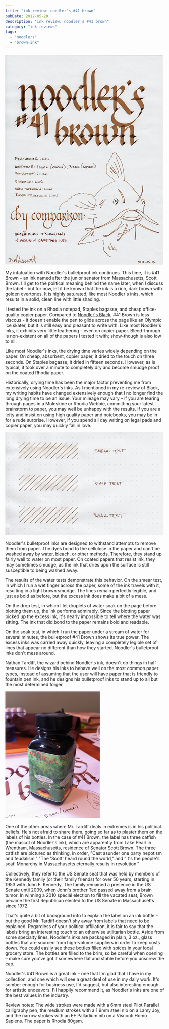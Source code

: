 ```yaml
---
title: "ink review: noodler's #41 brown"
pubDate: 2012-05-20
description: "ink review: noodler's #41 brown"
category: "ink-reviews"
tags:
  - "noodlers"
  - "brown-ink"
---
```


![Noodler's 41 Brown](exemplar.jpeg)

My infatuation with Noodler's bulletproof ink continues. This time, it is #41 Brown – an ink named after the junior senator from Massachusetts, Scott Brown. I'll get to the political meaning behind the name later, when I discuss the label - but for now, let it be known that the ink is a rich, dark brown with golden overtones. It is highly saturated, like most Noodler's inks, which results in a solid, clean line with little shading.

I tested the ink on a Rhodia notepad, Staples bagasse, and cheap office-quality copier paper. Compared to [Noodler's Black](/blog/2012/3/24/ink-review-noodlers-black-revisited), #41 Brown is less viscous - it doesn't enable the pen to glide across the page like an Olympic ice skater, but it is still easy and pleasant to write with. Like most Noodler's inks, it exhibits very little feathering – even on copier paper. Bleed-through is non-existent on all of the papers I tested it with; show-though is also low to nil.

Like most Noodler's inks, the drying time varies widely depending on the paper. On cheap, absorbent, copier paper, it dried to the touch on three seconds. On Staples bagasse, it dried in fifteen seconds. However, as is typical, it took over a minute to completely dry and become smudge proof on the coated Rhodia paper.

Historically, drying time has been the major factor preventing me from extensively using Noodler's inks. As I mentioned in my re-review of Black, my writing habits have changed extensively enough that I no longer find the long drying time to be an issue. Your mileage may vary – if you are tearing through pages in a Moleskine or Rhodia Webbie, committing your latest brainstorm to paper, you may well be unhappy with the results. If you are a lefty and insist on using high quality paper and notebooks, you may be in for a rude surprise. However, if you spend all day writing on legal pads and copier paper, you may quickly fall in love.

![water test](durability.jpeg)

Noodler's bulletproof inks are designed to withstand attempts to remove them from paper. The dyes bond to the cellulose in the paper and can't be washed away by water, bleach, or other methods. Therefore, they stand up fairly well to water on most paper. On coated papers that resist ink, they may sometimes smudge, as the ink that dries upon the surface is still susceptible to being washed away.

The results of the water tests demonstrate this behavior. On the smear test, in which I run a wet finger across the paper, some of the ink travels with it, resulting in a light brown smudge. The lines remain perfectly legible, and just as bold as before, but the excess ink does make a bit of a mess.

On the drop test, in which I let droplets of water soak on the page before blotting them up, the ink performs admirably. Since the blotting paper picked up the excess ink, it's nearly impossible to tell where the water was sitting. The ink that did bond to the paper remains bold and readable.

On the soak test, in which I run the paper under a stream of water for several minutes, the bulletproof #41 Brown shows its true power. The excess inks was carried away quickly, leaving a completely legible set of lines that appear no different than how they started. Noodler's bulletproof inks don't mess around.

Nathan Tardiff, the wizard behind Noodler's ink, doesn't do things in half measures. He designs his inks to behave well on the most common paper types, instead of assuming that the user will have paper that is friendly to fountain pen ink, and he designs his bulletproof inks to stand up to all but the most determined forger.

![Noodler's 41 Brown bottle](bottle.jpeg)

One of the other areas where Mr. Tardiff deals in extremes is in his political beliefs. He's not afraid to share them, going so far as to plaster them on the labels of his bottles. In the case of #41 Brown, the label has three catfish (the mascot of Noodler's ink), which are apparently from Lake Pearl in Wrentham, Massachusetts, residence of Senator Scott Brown. The three catfish are pictured as thinking, in order, "Cast asunder one party nepotism and feudalism," "The 'Scott' heard round the world," and "It's the people's seat! Monarchy in Massachusetts eternally results in revolution."

Collectively, they refer to the US Senate seat that was held by members of the Kennedy family (or their family friends) for over 50 years, starting in 1953 with John F. Kennedy. The family remained a presence in the US Senate until 2009, when John's brother Ted passed away from a brain tumor. In winning a 2010 special election to fill the vacated seat, Brown became the first Republican elected to the US Senate in Massachusetts since 1972.

That's quite a bit of background info to explain the label on an ink bottle – but the good Mr. Tardiff doesn't shy away from labels that need to be explained. Regardless of your political affiliation, it is fair to say that the labels bring an interesting touch to an otherwise utilitarian bottle. Aside from some specialty lines, Noodler's inks are packaged in plain, 3 oz., glass bottles that are sourced from high-volume suppliers in order to keep costs down. You could easily see these bottles filled with spices in your local grocery store. The bottles are filled to the brim, so be careful when opening – make sure you've got it somewhere flat and stable before you unscrew the cap.

Noodler's #41 Brown is a great ink – one that I'm glad that I have in my collection, and one which will see a great deal of use in my daily work. It's somber enough for business use, I'd suggest, but also interesting enough for artistic endeavors. I'll happily recommend it, as Noodler's inks are one of the best values in the industry.

Review notes: The wide strokes were made with a 6mm steel Pilot Parallel calligraphy pen, the medium strokes with a 1.9mm steel nib on a Lamy Joy, and the narrow strokes with an EF Palladium nib on a Visconti Homo Sapiens. The paper is Rhodia 80gsm.
